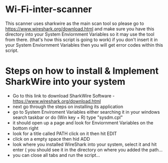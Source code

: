 # Wi-Fi-inter-scanner
This scanner uses sharkwire as the main scan tool so please go to https://www.wireshark.org/download.html and make sure you have this directory into your System Enviornment Variables so it may use the tool from there. (that's how this script is going to work) if you don't insert it in your System Enviornment Variables then you will get error codes within this script. 

# Steps on how to install & Implement SharkWire into your system
* Go to this link to download SharkWire Software - https://www.wireshark.org/download.html 
* next go through the steps on installing its application
* go to System Enviroment Variables either searching it in your windows search taskbar or do (Win key + R) type "sysdm.cpl"
* it should open up a page and look for Enviornment Variables on the bottom right
* look for a title called PATH click on it then hit EDIT
* click on a empty space then hid ADD
* look where you installed WireShark into your system, select it and hit enter ( you should see it in the directory on where you added the path...
* you can close all tabs and run the script...
